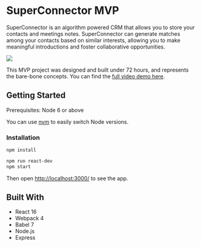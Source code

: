 # SuperConnector MVP
SuperConnector is an algorithm powered CRM that allows you to store your contacts and meetings notes. SuperConnector can generate matches among your contacts based on similar interests, allowing you to make meaningful introductions and foster collaborative opportunities.

![](superConnector.gif)

This MVP project was designed and built under 72 hours, and represents the bare-bone concepts. You can find the [full video demo here](https://www.youtube.com/watch?v=ulhKXHfgbMw).

## Getting Started
Prerequisites: Node 6 or above

You can use [nvm](https://github.com/creationix/nvm#installation) to easily switch Node versions.

### Installation

```sh
npm install
```

```sh
npm run react-dev
npm start
```

Then open [http://localhost:3000/](http://localhost:3000/) to see the app.<br>

## Built With
* React 16
* Webpack 4
* Babel 7
* Node.js
* Express

